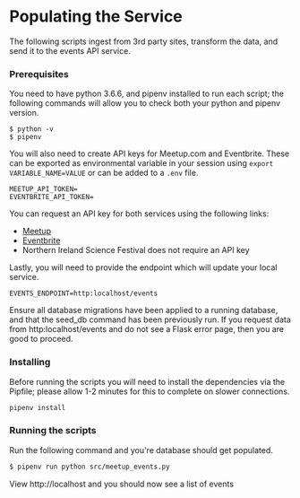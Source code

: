 # Populating the Service

The following scripts ingest from 3rd party sites, transform the data, and send it to the events API service.

### Prerequisites

You need to have python 3.6.6, and pipenv installed to run each script; the following commands will allow you to check both your python and pipenv version.

```
$ python -v
$ pipenv
```

You will also need to create API keys for Meetup.com and Eventbrite. These can be exported as environmental variable in your session using `export VARIABLE_NAME=VALUE` or can be added to a `.env` file.

```
MEETUP_API_TOKEN=
EVENTBRITE_API_TOKEN=
```

You can request an API key for both services using the following links:

* [Meetup](https://secure.meetup.com/meetup_api/key/)
* [Eventbrite](https://www.eventbrite.co.uk/support/articles/en_US/How_To/how-to-locate-your-eventbrite-api-user-key?lg=en_GB)
* Northern Ireland Science Festival does not require an API key

Lastly, you will need to provide the endpoint which will update your local service.

```
EVENTS_ENDPOINT=http:localhost/events
```

Ensure all database migrations have been applied to a running database, and that the seed_db command has been previously run. If you request data from http:localhost/events and do not see a Flask error page, then you are good to proceed.

### Installing

Before running the scripts you will need to install the dependencies via the Pipfile; please allow 1-2 minutes for this to complete on slower connections.

```sh
pipenv install
```

### Running the scripts

Run the following command and you're database should get populated.

```sh
$ pipenv run python src/meetup_events.py
```

View http://localhost and you should now see a list of events
